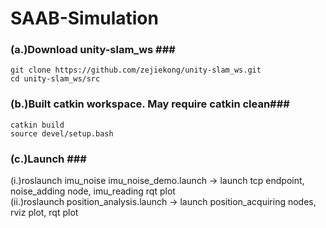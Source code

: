 # SAAB-Simulation

### (a.)Download unity-slam_ws ### <br>
```git clone https://github.com/zejiekong/unity-slam_ws.git```<br> 
```cd unity-slam_ws/src``` <br>

### (b.)Built catkin workspace. **May require catkin clean**### <br>
```catkin build``` <br>
```source devel/setup.bash``` <br>

### (c.)Launch ### <br>
(i.)roslaunch imu_noise imu_noise_demo.launch -> launch tcp endpoint, noise_adding node, imu_reading rqt plot <br>
(ii.)roslaunch position_analysis.launch -> launch position_acquiring nodes, rviz plot, rqt plot <br>
